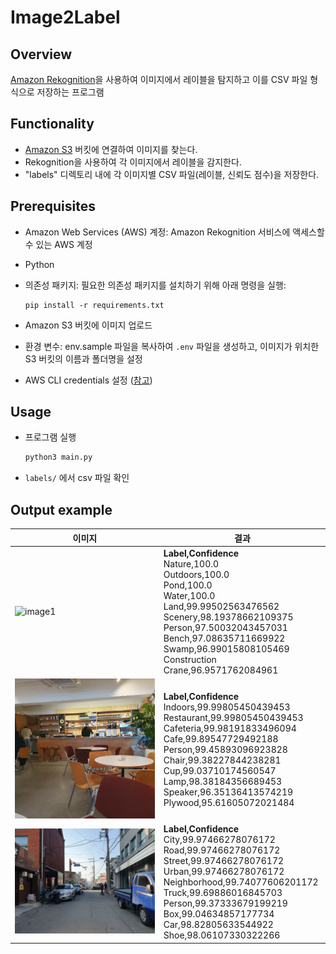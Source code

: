 # Image2Label

## Overview

[Amazon Rekognition](https://aws.amazon.com/rekognition/)을 사용하여 이미지에서 레이블을 탐지하고 이를 CSV 파일 형식으로 저장하는 프로그램

## Functionality

- [Amazon S3](https://aws.amazon.com/s3/) 버킷에 연결하여 이미지를 찾는다.
- Rekognition을 사용하여 각 이미지에서 레이블을 감지한다.
- "labels" 디렉토리 내에 각 이미지별 CSV 파일(레이블, 신뢰도 점수)을 저장한다.

## Prerequisites

- Amazon Web Services (AWS) 계정: Amazon Rekognition 서비스에 액세스할 수 있는 AWS 계정
- Python
- 의존성 패키지: 필요한 의존성 패키지를 설치하기 위해 아래 명령을 실행:

  ```shell
  pip install -r requirements.txt
  ```

- Amazon S3 버킷에 이미지 업로드
- 환경 변수: env.sample 파일을 복사하여 `.env` 파일을 생성하고, 이미지가 위치한 S3 버킷의 이름과 폴더명을 설정
- AWS CLI credentials 설정 ([참고](https://docs.aws.amazon.com/cli/latest/userguide/cli-chap-configure.html))

## Usage

- 프로그램 실행

  ```py
  python3 main.py
  ```

- `labels/` 에서 csv 파일 확인

## Output example

| 이미지                          | 결과                                                                 |
|----------------------------------|---------------------------------------------------------------------|
| ![image1](/assets/images/image1.jpg) | **Label,Confidence**<br>Nature,100.0<br>Outdoors,100.0<br>Pond,100.0<br>Water,100.0<br>Land,99.99502563476562<br>Scenery,98.19378662109375<br>Person,97.50032043457031<br>Bench,97.08635711669922<br>Swamp,96.99015808105469<br>Construction Crane,96.9571762084961 |
| ![image2](/assets/images/image2.jpg) | **Label,Confidence**<br>Indoors,99.99805450439453<br>Restaurant,99.99805450439453<br>Cafeteria,99.98191833496094<br>Cafe,99.89547729492188<br>Person,99.45893096923828<br>Chair,99.38227844238281<br>Cup,99.03710174560547<br>Lamp,98.38184356689453<br>Speaker,96.35136413574219<br>Plywood,95.61605072021484 |
| ![image3](/assets/images/image3.jpg) | **Label,Confidence**<br>City,99.97466278076172<br>Road,99.97466278076172<br>Street,99.97466278076172<br>Urban,99.97466278076172<br>Neighborhood,99.74077606201172<br>Truck,99.69886016845703<br>Person,99.37333679199219<br>Box,99.04634857177734<br>Car,98.82805633544922<br>Shoe,98.06107330322266 |
